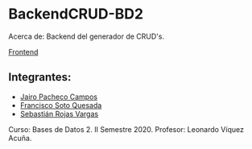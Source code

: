 # BackendCRUD-BD2

Acerca de: Backend del generador de CRUD's.

[Frontend](https://github.com/SebastianRV26/FrontendCRUD-BD2)

## Integrantes:
* [Jairo Pacheco Campos](https://github.com/JairoPacheco)
* [Francisco Soto Quesada](https://github.com/franrsq)
* [Sebastián Rojas Vargas](https://github.com/SebastianRV26)

Curso: Bases de Datos 2. 
II Semestre 2020. 
Profesor: Leonardo Víquez Acuña.